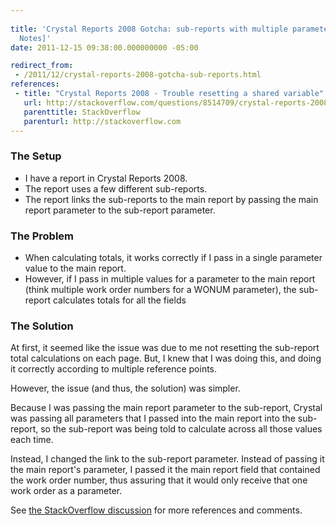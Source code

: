 ```yaml
---
 
title: 'Crystal Reports 2008 Gotcha: sub-reports with multiple parameter values [Field
  Notes]'
date: 2011-12-15 09:38:00.000000000 -05:00

redirect_from: 
 - /2011/12/crystal-reports-2008-gotcha-sub-reports.html
references:
 - title: "Crystal Reports 2008 - Trouble resetting a shared variable"
   url: http://stackoverflow.com/questions/8514709/crystal-reports-2008-trouble-resetting-a-shared-variable
   parenttitle: StackOverflow
   parenturl: http://stackoverflow.com
---
```

### The Setup

* I have a report in Crystal Reports 2008.
* The report uses a few different sub-reports.
* The report links the sub-reports to the main report by passing the main report parameter to the sub-report parameter.

### The Problem

* When calculating totals, it works correctly if I pass in a single parameter value to the main report.
* However, if I pass in multiple values for a parameter to the main report (think multiple work order numbers for a WONUM parameter), the sub-report calculates totals for all the fields

### The Solution

At first, it seemed like the issue was due to me not resetting the sub-report total calculations on each page. But, I knew that I was doing this, and doing it correctly according to multiple reference points.

However, the issue (and thus, the solution) was simpler.

Because I was passing the main report parameter to the sub-report, Crystal was passing all parameters that I passed into the main report into the sub-report, so the sub-report was being told to calculate across all those values each time.

Instead, I changed the link to the sub-report parameter. Instead of passing it the main report's parameter, I passed it the main report field that contained the work order number, thus assuring that it would only receive that one work order as a parameter.

See [the StackOverflow discussion][SO Link] for more references and comments.

[SO Link]: http://stackoverflow.com/questions/8514709/crystal-reports-2008-trouble-resetting-a-shared-variable
